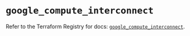 # `google_compute_interconnect`

Refer to the Terraform Registry for docs: [`google_compute_interconnect`](https://registry.terraform.io/providers/hashicorp/google-beta/6.15.0/docs/resources/google_compute_interconnect).
